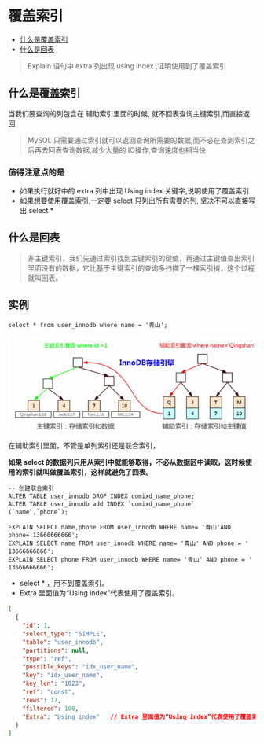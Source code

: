# 覆盖索引

- [什么是覆盖索引](#什么是覆盖索引)
- [什么是回表](#什么是回表)

> Explain 语句中 extra 列出现 using index ,证明使用到了覆盖索引

## 什么是覆盖索引

当我们要查询的列包含在 辅助索引里面的时候, 就不回表查询主键索引,而直接返回

> MySQL 只需要通过索引就可以返回查询所需要的数据,而不必在查到索引之后再去回表查询数据,减少大量的 IO操作,查询速度也相当快

### 值得注意点的是

- 如果执行就好中的 extra 列中出现 Using index 关键字,说明使用了覆盖索引
- 如果想要使用覆盖索引,一定要 select 只列出所有需要的列, 坚决不可以直接写出 select * 

## 什么是回表

> 非主键索引，我们先通过索引找到主键索引的键值，再通过主键值查出索引里面没有的数据，它比基于主键索引的查询多扫描了一棵索引树，这个过程就叫回表。

## 实例

```
select * from user_innodb where name = '青山';
```

![image-20200315154313284](../../../assets/image-20200315154313284.png)

在辅助索引里面，不管是单列索引还是联合索引，

**如果 select 的数据列只用从索引中就能够取得，不必从数据区中读取，这时候使用的索引就叫做覆盖索引，这样就避免了回表。**

```
-- 创建联合索引
ALTER TABLE user_innodb DROP INDEX comixd_name_phone;
ALTER TABLE user_innodb add INDEX `comixd_name_phone` (`name`,`phone`);
```

```
EXPLAIN SELECT name,phone FROM user_innodb WHERE name= '青山'AND phone='13666666666'; 
EXPLAIN SELECT name FROM user_innodb WHERE name= '青山' AND phone = ' 13666666666'; 
EXPLAIN SELECT phone FROM user_innodb WHERE name= '青山' AND phone = ' 13666666666';
```

- select * ，用不到覆盖索引。
- Extra 里面值为“Using index”代表使用了覆盖索引。

```json
[
  {
    "id": 1,
    "select_type": "SIMPLE",
    "table": "user_innodb",
    "partitions": null,
    "type": "ref",
    "possible_keys": "idx_user_name",
    "key": "idx_user_name",
    "key_len": "1023",
    "ref": "const",
    "rows": 17,
    "filtered": 100,
    "Extra": "Using index"   // Extra 里面值为“Using index”代表使用了覆盖索引。
  }
]
```

